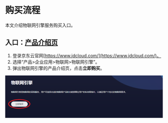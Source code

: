 # 购买流程

本文介绍物联网引擎服务购买入口。

## 入口：[产品介绍页](https://www.jdcloud.com/cn/products/iot-engine)
1. 登录京东云官网[https://www.jdcloud.com/](https://www.jdcloud.com/)。
2. 选择“产品>企业应用>物联网>物联网引擎”。
3. 弹出物联网引擎的产品介绍页，点击**立即购买**。

![IoT-Engine-Product](../../../../image/IoT/IoT-Engine/IoT-Engine-Product-Page.png)
